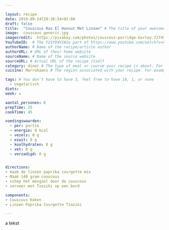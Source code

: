 ```yaml
---

layout: recipe
date: 2019-09-24T20:38:54+02:00
draft: false
title:  "Couscous Ras El Hanout Met Linzen" # The title of your awesome recipe
image:  couscous_generic.jpg
imagecredit:  https://pixabay.com/photos/couscous-porridge-barley-727492/
YouTubeID:  # The F2SYDXV1W1w part of https://www.youtube.com/watch?v=F2SYDXV1W1w
authorName: # Name of the recipe/article author
authorURL: # URL of their home website
sourceName: # Name of the source website
sourceURL: # Actual URL of the recipe itself
category: diner # The type of meal or course your recipe is about. For example: "dinner", "entree", or "dessert".
cuisine: Marrokaans # The region associated with your recipe. For example, "French", Mediterranean", or "American".

tags: # You don't have to have 3, feel free to have 10, 1, or none
  - vegetarisch
diets: 
week: x

aantal_personen: 8
prepTime: 15
cookTime: 45

voedingswaarden:
  - per: portie
  - energie: 0 kcal
  - vezels: 0 g
  - eiwit: 0 g
  - koolhydraten: 0 g
  - vet: 0 g
  - verzadigd: 0 g


directions:
- maak de linzen paprika courgette mix
- Maak 140 gram couscous
- schep het mengsel door de couscous
- serveer met Tzaziki op een bord

components:
- Couscous Koken
- Linzen Paprika Courgette Tzaziki

---
```


a tekst
